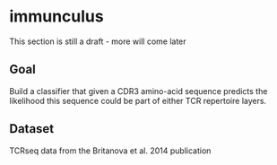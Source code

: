 # immunculus
This section is still a draft - more will come later

## Goal
Build a classifier that given a CDR3 amino-acid sequence predicts the likelihood this sequence could be part of either TCR repertoire layers.

## Dataset

TCRseq data from the Britanova et al. 2014 publication

<!---
![](imgs/coverimage2.png)
-->
